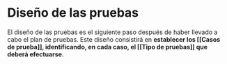 # Diseño de las pruebas
El diseño de las pruebas es el siguiente paso después de haber llevado a cabo el plan de pruebas. Este diseño consistirá en **establecer los [[Casos de prueba]], identificando, en cada caso, el [[Tipo de pruebas]] que deberá efectuarse**.